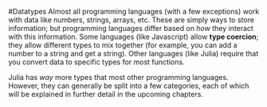 #Datatypes
Almost all programming languages (with a few exceptions) work with data like numbers, strings, arrays, etc. These are simply ways to store information; but programming languages differ based on _how_ they interact with this information. Some languages (like Javascript) allow **type coercion**; they allow different types to mix together (for example, you can add a number to a string and get a string). Other languages (like Julia) require that you convert data to specific types for most functions.

Julia has _way_ more types that most other programming languages. However, they can generally be split into a few categories, each of which will be explained in further detail in the upcoming chapters.